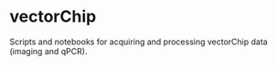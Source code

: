 # vectorChip

Scripts and notebooks for acquiring and processing vectorChip data (imaging and qPCR).